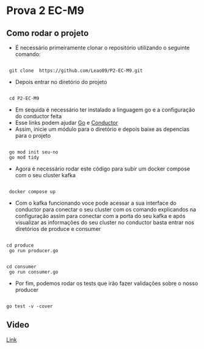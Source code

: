 # Prova 2 EC-M9

## Como rodar o projeto 
- É necessário primeiramente clonar o repositório utilizando o seguinte comando:
<pre><code>
 git clone  https://github.com/Leao09/P2-EC-M9.git
</code></pre>
- Depois entrar no diretório do projeto
<pre><code>
 cd P2-EC-M9
</code></pre> 
- Em sequida é necessário ter instalado a linguagem  go  e a configuração do conductor feita
- Esse links podem ajudar [Go](https://go.dev/dl/) e [Conductor](https://rmnicola.github.io/m9-ec-encontros/kafka-setup)
- Assim, inicie um módulo para o diretório e depois baixe as depencias para o projeto
<pre><code>
 go mod init seu-no
 go mod tidy
</code></pre>
- Agora é necessário rodar este código para subir um docker compose com o seu cluster kafka
<pre><code>
 docker compose up 
</code></pre> 
- Com o kafka funcionando voce pode acessar a sua interface do conductor para conectar o seu cluster com os comando explicandos na configuração assim para conectar com a porta do seu kafka e após visualizar as informações do seu cluster no conductor basta entrar nos diretórios de produce e consumer
<pre><code>
cd produce
 go run producer.go
</code></pre> 
<pre><code>
cd consumer
 go run consumer.go
</code></pre> 
- Por fim, podemos rodar os tests que irão fazer validações sobre o nosso producer
<pre><code>
go test -v -cover 
</code></pre> 
## Video 
[Link](https://youtu.be/iRLPVaaczQk)